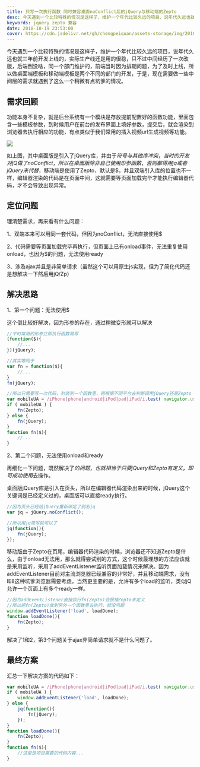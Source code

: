 ```yaml
---
title: 只写一次执行函数 同时兼容桌面noConflict后的jQuery与移动端的Zepto
desc: 今天遇到一个比较特殊的情况是这样子，维护一个年代比较久远的项目，说年代久远也就三年前开发上线的，实际生产线还是用的很稳，只不过中间经历了一次改版，后端倒没啥，同一个部门维护的，前端当时因为排期问题，为了及时上线，所以做桌面端模板和移动端模板是两个不同的部门的开发，于是，现在需要做一些中间层的需求就遇到了这么一个稍微有点坑爹的情况。
keywords: jquery zepto 兼容
date: 2018-10-19 23:53:00
cover: https://cdn.jsdelivr.net/gh/chengpeiquan/assets-storage/img/2018/10/1-2.jpg
---
```


今天遇到一个比较特殊的情况是这样子，维护一个年代比较久远的项目，说年代久远也就三年前开发上线的，实际生产线还是用的很稳，只不过中间经历了一次改版，后端倒没啥，同一个部门维护的，前端当时因为排期问题，为了及时上线，所以做桌面端模板和移动端模板是两个不同的部门的开发，于是，现在需要做一些中间层的需求就遇到了这么一个稍微有点坑爹的情况。

## 需求回顾

功能本身不复杂，就是后台系统有一个模块是存放提前配置好的函数功能，里面包含一些模板参数，到时候用户在前台的发布界面上填好参数，提交后，就会渲染到浏览器去执行相应的功能，有点类似于我们常用的插入视频url生成视频等功能。

![](https://cdn.jsdelivr.net/gh/chengpeiquan/assets-storage/img/2018/10/1-1.jpg)

如上图，其中桌面版是引入了jQuery库，并由于$符号与其他库冲突，当时的开发对jQ做了noConflict，所以在桌面版除非自己使用形参函数，否则都得用jq或者jQuery来代替$，移动端是使用了Zepto，默认是$，并且双端引入库的位置也不一样，编辑器渲染的代码是在页面中间，这就需要等页面加载完毕才能执行编辑器代码，才不会导致出现异常。

## 定位问题

理清楚需求，再来看有什么问题：

1、双端本来可以用同一套代码，但因为noConflict，无法直接使用$

2、代码需要等页面加载完毕再执行，但页面上已有onload事件，无法重复使用onload，也因为$的问题，无法使用ready

3、涉及ajax并且是非简单请求（虽然这个可以用原生js实现，但为了简化代码还是想解决一下然后用jQ/Zp）

## 解决思路

1、第一个问题：无法使用$

这个倒比较好解决，因为形参的存在，通过稍微变形就可以解决

```javascript
//平时常用的形参立即执行函数简写
(function($){
	//...
})(jQuery);

//其实等同于
var fn = function($){
	//...
}
fn(jQuery);

//所以只需要写一次代码，封装到一个函数里，再根据不同平台去判断调用jQuery还是Zepto
var mobileUA = /iPhone|phone|android|iPod|pad|iPad/i.test( navigator.userAgent.toLowerCase() );
if ( mobileUA ) {
	fn(Zepto);
} else {
	fn(jQuery);
}
function fn($){
	//...
}
```

2、第二个问题，无法使用onload和ready

再细化一下问题，既然解决了$的问题，也就相当于只要jQuery和Zepto有定义，即可成功使用$去操作。

桌面版jQuery库是引入在页头，所以在编辑器代码渲染出来的时候，jQuery这个关键词是已经定义过的，桌面版可以直接ready执行。

```javascript
//因为页头已经给jQuery重新绑定了别名jq
var jq = jQuery.noConflict();

//所以用jq简写就可以了
jq(function(){
    fn(jQuery);
});
```

移动版由于Zepto在页尾，编辑器代码渲染的时候，浏览器还不知道Zepto是什么，由于onload无法用，那么就得尝试别的方式，这个时候最理想的方法应该就是采用监听，采用了addEventListener监听页面加载情况来解决。因为addEventListener目前对主流浏览器已经兼容的非常好，并且移动端需求，没有IE8这种坑爹浏览器需要考虑，当然更主要的是，允许有多个load的监听，类似jQ允许一个页面上有多个ready一样。

```javascript
//因为addEventListener直接执行fn(Zepto)会报错Zepto未定义
//所以把fn(Zepto)放到另外一个函数里去执行，就没问题
window.addEventListener('load', loadDone);
function loadDone(){
	fn(Zepto);
}
```

解决了1和2，第3个问题关于ajax非简单请求就不是什么问题了。

## 最终方案

汇总一下解决方案的代码如下：

```javascript
var mobileUA = /iPhone|phone|android|iPod|pad|iPad/i.test( navigator.userAgent.toLowerCase() );
if ( mobileUA ) {
    window.addEventListener('load', loadDone);
} else {
    jq(function(){
        fn(jQuery);
    });
}
function loadDone(){
	fn(Zepto);
}
function fn($){
	//这里是项目需要的代码内容...
}
```